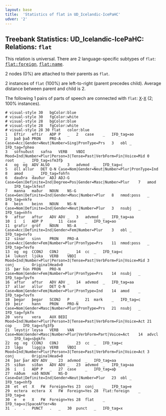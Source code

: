 ```yaml
---
layout: base
title:  'Statistics of flat in UD_Icelandic-IcePaHC'
udver: '2'
---
```


## Treebank Statistics: UD_Icelandic-IcePaHC: Relations: `flat`

This relation is universal.
There are 2 language-specific subtypes of `flat`: <tt><a href="is_icepahc-dep-flat-foreign.html">flat:foreign</a></tt>, <tt><a href="is_icepahc-dep-flat-name.html">flat:name</a></tt>.

2 nodes (0%) are attached to their parents as `flat`.

2 instances of `flat` (100%) are left-to-right (parent precedes child).
Average distance between parent and child is 2.

The following 1 pairs of parts of speech are connected with `flat`: <tt><a href="is_icepahc-pos-X.html">X</a></tt>-<tt><a href="is_icepahc-pos-X.html">X</a></tt> (2; 100% instances).


~~~ conllu
# visual-style 30	bgColor:blue
# visual-style 30	fgColor:white
# visual-style 28	bgColor:blue
# visual-style 28	fgColor:white
# visual-style 28 30 flat	color:blue
1	Eftir	eftir	ADP	P	_	2	case	_	IFD_tag=ao
2	það	það	PRON	PRO-A	Case=Acc|Gender=Neut|Number=Sing|PronType=Prs	3	obl	_	IFD_tag=fpheo
3	söfnuðust	safna	VERB	VBDI	Mood=Ind|Number=Plur|Person=3|Tense=Past|VerbForm=Fin|Voice=Mid	0	root	_	IFD_tag=sfm3fþ
4	og	og	ADV	ALSO	_	3	advmod	_	IFD_tag=c
5	öll	allur	DET	Q-N	Case=Nom|Gender=Neut|Number=Plur|PronType=Ind	8	amod	_	IFD_tag=fohfn
6	dauðra	dauður	ADJ	ADJ-G	Case=Gen|Definite=Ind|Degree=Pos|Gender=Masc|Number=Plur	7	amod	_	IFD_tag=lkfesf
7	manna	maður	NOUN	NS-G	Case=Gen|Definite=Ind|Gender=Masc|Number=Plur	8	nmod:poss	_	IFD_tag=nkfe
8	bein	beinn	NOUN	NS-N	Case=Nom|Definite=Ind|Gender=Neut|Number=Plur	3	nsubj	_	IFD_tag=nhfn
9	aftur	aftur	ADV	ADV	_	3	advmod	_	IFD_tag=aa
10	í	í	ADP	P	_	11	case	_	IFD_tag=ao
11	grafir	gröf	NOUN	NS-A	Case=Acc|Definite=Ind|Gender=Fem|Number=Plur	3	obl	_	IFD_tag=nvfo
12	sínar	sinn	PRON	PRO-A	Case=Acc|Gender=Fem|Number=Plur|PronType=Prs	11	nmod:poss	_	IFD_tag=fevfo
13	og	og	CCONJ	CONJ	_	14	cc	_	IFD_tag=c
14	lukust	ljúka	VERB	VBDI	Mood=Ind|Number=Plur|Person=3|Tense=Past|VerbForm=Fin|Voice=Mid	3	conj	_	OriginalHead=0
15	þær	hún	PRON	PRO-N	Case=Nom|Gender=Fem|Number=Plur|PronType=Prs	14	nsubj	_	IFD_tag=fpvfn
16	aftur	aftur	ADV	ADV	_	14	advmod	_	IFD_tag=aa
17	allar	allur	DET	Q-N	Case=Nom|Gender=Fem|Number=Plur|PronType=Ind	14	amod	_	IFD_tag=fovfn
18	þegar	þegar	SCONJ	P	_	21	mark	_	IFD_tag=c
19	þeir	hann	PRON	PRO-N	Case=Nom|Gender=Masc|Number=Plur|PronType=Prs	21	nsubj	_	IFD_tag=fpkfn
20	voru	vera	AUX	BEDI	Mood=Ind|Number=Plur|Person=3|Tense=Past|VerbForm=Fin|Voice=Act	21	cop	_	IFD_tag=sfg3fþ
21	leystir	leysa	VERB	VAN	Case=Nom|Gender=Masc|Number=Plur|VerbForm=Part|Voice=Act	14	advcl	_	IFD_tag=sþgkfn
22	og	og	CCONJ	CONJ	_	23	cc	_	IFD_tag=c
23	lágu	liggja	VERB	VBDI	Mood=Ind|Number=Plur|Person=3|Tense=Past|VerbForm=Fin|Voice=Act	3	conj	_	OriginalHead=0
24	þar	þar	ADV	ADV	_	23	advmod	_	IFD_tag=aa
25	síðan	síðan	ADV	ADV	_	23	advmod	_	IFD_tag=aa
26	í	í	ADP	P	_	27	case	_	IFD_tag=aþ
27	náðum	náð	NOUN	NS-D	Case=Dat|Definite=Ind|Gender=Neut|Number=Plur	23	obl	_	IFD_tag=nhfþ
28	et	et	X	FW	Foreign=Yes	23	conj	_	IFD_tag=e
29	ectera	ectera	X	FW	Foreign=Yes	28	flat:foreign	_	IFD_tag=e
30	e	e	X	FW	Foreign=Yes	28	flat	_	IFD_tag=x|SpaceAfter=No
31	.	.	PUNCT	.	_	30	punct	_	IFD_tag=x

~~~


